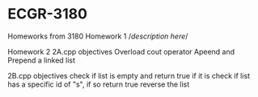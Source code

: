# ECGR-3180
Homeworks from 3180
Homework 1 
/*description here*/

Homework 2
2A.cpp objectives
Overload cout operator
Apeend and Prepend a linked list

2B.cpp objectives
check if list is empty and return true if it is
check if list has a specific id of "s", if so return true
reverse the list
